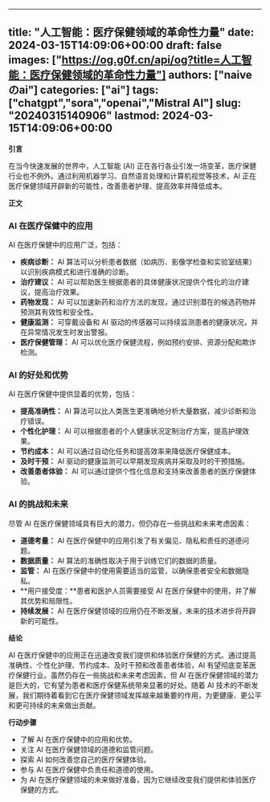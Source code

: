 
---
title: "人工智能：医疗保健领域的革命性力量"
date: 2024-03-15T14:09:06+00:00
draft: false
images: ["https://og.g0f.cn/api/og?title=人工智能：医疗保健领域的革命性力量"]
authors: ["naiveのai"]
categories: ["ai"]
tags: ["chatgpt","sora","openai","Mistral AI"]
slug: "20240315140906"
lastmod: 2024-03-15T14:09:06+00:00
---
**引言**

在当今快速发展的世界中，人工智能 (AI) 正在各行各业引发一场变革，医疗保健行业也不例外。通过利用机器学习、自然语言处理和计算机视觉等技术，AI 正在医疗保健领域开辟新的可能性，改善患者护理、提高效率并降低成本。

**正文**

### AI 在医疗保健中的应用

AI 在医疗保健中的应用广泛，包括：

- **疾病诊断：** AI 算法可以分析患者数据（如病历、影像学检查和实验室结果）以识别疾病模式和进行准确的诊断。
- **治疗建议：** AI 可以帮助医生根据患者的具体健康状况提供个性化的治疗建议，提高治疗效果。
- **药物发现：** AI 可以加速新药和治疗方法的发现，通过识别潜在的候选药物并预测其有效性和安全性。
- **健康监测：** 可穿戴设备和 AI 驱动的传感器可以持续监测患者的健康状况，并在异常情况发生时发出警报。
- **医疗保健管理：** AI 可以优化医疗保健流程，例如预约安排、资源分配和欺诈检测。

### AI 的好处和优势

AI 在医疗保健中提供显着的优势，包括：

- **提高准确性：** AI 算法可以比人类医生更准确地分析大量数据，减少诊断和治疗错误。
- **个性化护理：** AI 可以根据患者的个人健康状况定制治疗方案，提高护理效果。
- **节约成本：** AI 可以通过自动化任务和提高效率来降低医疗保健成本。
- **及时干预：** AI 驱动的健康监测可以早期发现疾病并采取及时的干预措施。
- **改善患者体验：** AI 可以通过提供个性化信息和支持来改善患者的医疗保健体验。

### AI 的挑战和未来

尽管 AI 在医疗保健领域具有巨大的潜力，但仍存在一些挑战和未来考虑因素：

- **道德考量：** AI 在医疗保健中的应用引发了有关偏见、隐私和责任的道德问题。
- **数据质量：** AI 算法的准确性取决于用于训练它们的数据的质量。
- **监管：** AI 在医疗保健中的使用需要适当的监管，以确保患者安全和数据隐私。
- **用户接受度：**患者和医护人员需要接受 AI 在医疗保健中的使用，并了解其优势和局限性。
- **持续发展：** AI 在医疗保健领域的应用仍在不断发展，未来的技术进步将开辟新的可能性。

**结论**

AI 在医疗保健中的应用正在迅速改变我们提供和体验医疗保健的方式。通过提高准确性、个性化护理、节约成本、及时干预和改善患者体验，AI 有望彻底变革医疗保健行业。虽然仍存在一些挑战和未来考虑因素，但 AI 在医疗保健领域的潜力是巨大的，它有望为患者和医疗保健系统带来显著的好处。随着 AI 技术的不断发展，我们期待着看到它在医疗保健领域发挥越来越重要的作用，为更健康、更公平和更可持续的未来做出贡献。

**行动步骤**

- 了解 AI 在医疗保健中的应用和优势。
- 关注 AI 在医疗保健领域的道德和监管问题。
- 探索 AI 如何改善您自己的医疗保健体验。
- 参与 AI 在医疗保健中负责任和道德的使用。
- 为 AI 在医疗保健领域的未来做好准备，因为它继续改变我们提供和体验医疗保健的方式。